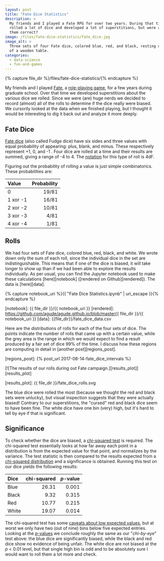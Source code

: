 ```yaml
---
layout: post
title: "Fate Dice Statistics"
description: >
  My friends and I played a Fate RPG for over two years. During that time we
  rolled a lot of dice and developed a lot of superstitions, but were any of
  them correct?
image: /files/fate-dice-statistics/fate_dice.jpg
image_alt: >
  Three sets of four Fate dice, colored blue, red, and black, resting on top
  of a wooden table.
categories:
  - data-science
  - fun-and-games
---
```


{% capture file_dir %}/files/fate-dice-statistics/{% endcapture %}

My friends and I played [Fate][fate], a [role-playing game][rpg], for a few
years during graduate school. Over that time we developed superstitions about
the various dice we rolled. Since we were (are) huge nerds we decided to
record (almost) all of the rolls to determine if the dice really were biased.
We cursorily looked at the data when we finished playing, but I thought it
would be interesting to dig it back out and analyze it more deeply.

[rpg]: https://en.wikipedia.org/wiki/Tabletop_role-playing_game
[fate]: https://www.evilhat.com/home/fate-core/

## Fate Dice

[Fate dice][dice] (also called Fudge dice) have six sides and three values
with equal probability of appearing: plus, blank, and minus. These
respectively represent +1, 0, and -1 . Four dice are rolled at a time and
their results are summed, giving a range of -4 to 4. The
[notation][dice_notation] for this type of roll is 4dF.

[dice]: https://en.wikipedia.org/wiki/Fudge_(role-playing_game_system)#Fudge_dice
[dice_notation]: https://en.wikipedia.org/wiki/Dice_notation

Figuring out the probability of rolling a value is just simple combinatorics.
These probabilities are:

| Value    | Probability |
|:---------|------------:|
| 0        |       19/81 |
| 1 xor -1 |       16/81 |
| 2 xor -2 |       10/81 |
| 3 xor -3 |        4/81 |
| 4 xor -4 |        1/81 |

## Rolls

We had four sets of Fate dice, colored blue, red, black, and white. We wrote
down only the sum of each roll, since the individual dice in the set are
indistinguishable. This means that if one of the dice is biased, it will take
longer to show up than if we had been able to explore the results
individually. As per usual, you can find the Jupyter notebook used to make
these calculations [here][notebook] ([rendered on Github][rendered]). The data
is [here][data].

{% capture notebook_uri %}{{ "Fate Dice Statistics.ipynb" | uri_escape }}{% endcapture %} 

[notebook]: {{ file_dir }}/{{ notebook_uri }}
[rendered]: https://github.com/agude/agude.github.io/blob/master{{ file_dir }}/{{ notebook_uri }}
[data]: {{file_dir}}/fate_dice_data.csv

Here are the distributions of rolls for each of the four sets of dice. The
points indicate the number of rolls that came up with a certain value, while
the grey area is the range in which we would expect to find a result produced
by a fair set of dice 99% of the time. I discuss how these regions are
computing in detail in [another post][regions_post].

[regions_post]: {% post_url 2017-08-14-fate_dice_intervals %}

[![The results of our rolls during out Fate campaign.][results_plot]][results_plot]

[results_plot]: {{ file_dir }}/fate_dice_rolls.svg

The blue dice were rolled the most (because we thought the red and black sets
were unlucky), but visual inspection suggests that they were actually biased!
Contrary to our superstitions, the "cursed" red and black dice seem to have
been fine. The white dice have one bin (very) high, but it's hard to tell by
eye if that is significant.

## Significance

To check whether the dice are biased, a [chi-squared test][chi2] is required.
The chi-squared test essentially looks at how far away each point in a
distribution is from the expected value for that point, and normalizes by the
variance. The test statistic is then compared to the results expected from a
[chi-squared distribution][chi2_dist] and a significance is obtained. Running
this test on our dice yields the following results:

[chi2]: https://en.wikipedia.org/wiki/Pearson%27s_chi-squared_test
[chi2_dist]: https://en.wikipedia.org/wiki/Chi-squared_distribution

| Dice  | chi-squared | _p_-value |
|:------|------------:|----------:|
| Blue  |       26.31 |     0.001 | 
| Black |        9.32 |     0.315 |
| Red   |       10.77 |     0.215 |
| White |       19.07 |     0.014 |

The chi-squared test has some [caveats about low expected values][caveats],
but at worst we only have two (out of nine) bins below five expected entries.
Looking at the [_p_-values][pvalue] we conclude roughly the same as our
"_chi-by-eye_" test above: the blue dice are significantly biased, while the
black and red dice show no evidence of being unfair. The white dice are not
biased at the _p_ < 0.01 level, but that single high bin is odd and to be
absolutely sure I would want to roll them a lot more and check.

[caveats]: https://stats.stackexchange.com/q/93212
[pvalue]: https://en.wikipedia.org/wiki/p-value

